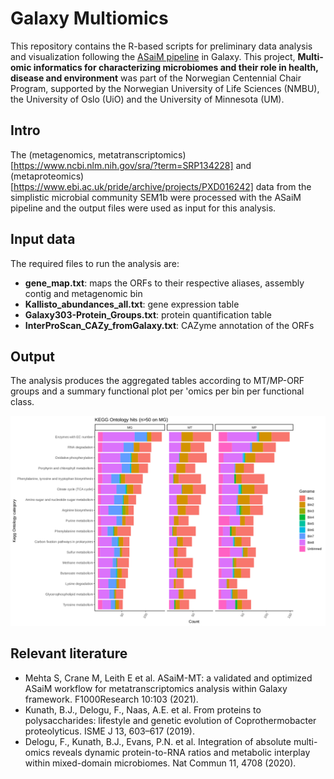 # Galaxy Multiomics

This repository contains the R-based scripts for preliminary data analysis and visualization following the [ASaiM pipeline](https://f1000research.com/articles/10-103) in Galaxy. This project, **Multi-omic informatics for characterizing microbiomes and their role in health, disease and environment** was part of the Norwegian Centennial Chair Program, supported by the Norwegian University of Life Sciences (NMBU), the University of Oslo (UiO) and the University of Minnesota (UM).

## Intro
The (metagenomics, metatranscriptomics)[https://www.ncbi.nlm.nih.gov/sra/?term=SRP134228] and (metaproteomics)[https://www.ebi.ac.uk/pride/archive/projects/PXD016242] data from the simplistic microbial community SEM1b were processed with the ASaiM pipeline and the output files were used as input for this analysis.

## Input data
The required files to run the analysis are:
- **gene_map.txt**: maps the ORFs to their respective aliases, assembly contig and metagenomic bin
- **Kallisto_abundances_all.txt**: gene expression table
- **Galaxy303-Protein_Groups.txt**: protein quantification table
- **InterProScan_CAZy_fromGalaxy.txt**: CAZyme annotation of the ORFs

## Output
The analysis produces the aggregated tables according to MT/MP-ORF groups and a summary functional plot per 'omics per bin per functional class.

![alt text](/results/MO_Kegg.png)

## Relevant literature
- Mehta S, Crane M, Leith E et al. ASaiM-MT: a validated and optimized ASaiM workflow for metatranscriptomics analysis within Galaxy framework. F1000Research 10:103 (2021). 
- Kunath, B.J., Delogu, F., Naas, A.E. et al. From proteins to polysaccharides: lifestyle and genetic evolution of Coprothermobacter proteolyticus. ISME J 13, 603–617 (2019).
- Delogu, F., Kunath, B.J., Evans, P.N. et al. Integration of absolute multi-omics reveals dynamic protein-to-RNA ratios and metabolic interplay within mixed-domain microbiomes. Nat Commun 11, 4708 (2020).
